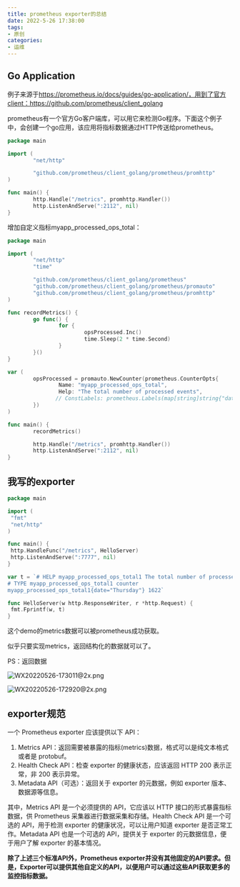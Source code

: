 ```yaml
---
title: prometheus exporter的总结
date: 2022-5-26 17:38:00
tags:
- 原创
categories:
- 运维
---
```


## Go Application

例子来源于<https://prometheus.io/docs/guides/go-application/，用到了官方client：https://github.com/prometheus/client_golang>

prometheus有一个官方Go客户端库，可以用它来检测Go程序。下面这个例子中，会创建一个go应用，该应用将指标数据通过HTTP传送给prometheus。

```go
package main

import (
        "net/http"

        "github.com/prometheus/client_golang/prometheus/promhttp"
)

func main() {
        http.Handle("/metrics", promhttp.Handler())
        http.ListenAndServe(":2112", nil)
}
```

增加自定义指标myapp_processed_ops_total：

```go
package main

import (
        "net/http"
        "time"

        "github.com/prometheus/client_golang/prometheus"
        "github.com/prometheus/client_golang/prometheus/promauto"
        "github.com/prometheus/client_golang/prometheus/promhttp"
)

func recordMetrics() {
        go func() {
                for {
                        opsProcessed.Inc()
                        time.Sleep(2 * time.Second)
                }
        }()
}

var (
        opsProcessed = promauto.NewCounter(prometheus.CounterOpts{
                Name: "myapp_processed_ops_total",
                Help: "The total number of processed events",
               // ConstLabels: prometheus.Labels(map[string]string{"date": "Thursday"}),
        })
)

func main() {
        recordMetrics()

        http.Handle("/metrics", promhttp.Handler())
        http.ListenAndServe(":2112", nil)
}
```

## 我写的exporter

```go
package main

import (
 "fmt"
 "net/http"
)

func main() {
 http.HandleFunc("/metrics", HelloServer)
 http.ListenAndServe(":7777", nil)
}

var t = `# HELP myapp_processed_ops_total1 The total number of processed events
# TYPE myapp_processed_ops_total1 counter
myapp_processed_ops_total1{date="Thursday"} 1622`

func HelloServer(w http.ResponseWriter, r *http.Request) {
 fmt.Fprintf(w, t)
}
```

这个demo的metrics数据可以被prometheus成功获取。

似乎只要实现metrics，返回结构化的数据就可以了。

PS：返回数据

![WX20220526-173011@2x.png](http://tva1.sinaimg.cn/large/006gLprLgy1h2lxrjsnwwj31iu0oadmi.jpg)

![WX20220526-172920@2x.png](http://tva1.sinaimg.cn/large/006gLprLgy1h2lxqws4xxj31ko0q6dll.jpg)

## exporter规范

一个 Prometheus exporter 应该提供以下 API：

1. Metrics API：返回需要被暴露的指标(metrics)数据，格式可以是纯文本格式或者是 protobuf。
2. Health Check API：检查 exporter 的健康状态，应该返回 HTTP 200 表示正常，非 200 表示异常。
3. Metadata API（可选）：返回关于 exporter 的元数据，例如 exporter 版本、数据源等信息。

其中，Metrics API 是一个必须提供的 API，它应该以 HTTP 接口的形式暴露指标数据，供 Prometheus 采集器进行数据采集和存储。Health Check API 是一个可选的 API，用于检测 exporter 的健康状况，可以让用户知道 exporter 是否正常工作。Metadata API 也是一个可选的 API，提供关于 exporter 的元数据信息，便于用户了解 exporter 的基本情况。

**除了上述三个标准API外，Prometheus exporter并没有其他固定的API要求。但是，Exporter可以提供其他自定义的API，以便用户可以通过这些API获取更多的监控指标数据。**
